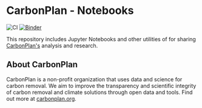 # CarbonPlan - Notebooks

![CI](https://github.com/carbonplan/notebooks/workflows/CI/badge.svg)
[![Binder](https://mybinder.org/badge_logo.svg)](https://mybinder.org/v2/gh/carbonplan/notebooks/master)

This repository includes Jupyter Notebooks and other utilities of for sharing [CarbonPlan's](https://carbonplan.org/) analysis and research.

## About CarbonPlan

CarbonPlan is a non-profit organization that uses data and science for carbon removal. We aim to improve the transparency and scientific integrity of carbon removal and climate solutions through open data and tools. Find out more at [carbonplan.org](https://carbonplan.org/).
